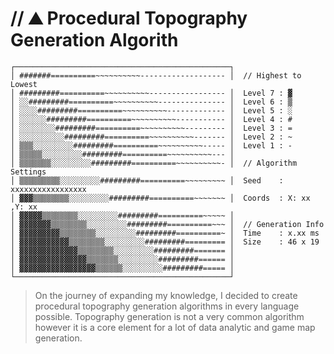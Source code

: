 # // ⛰️ Procedural Topography Generation Algorith

```
┌────────────────────────────────────────────────┐
│ #######==========~~~~~~~~~~------------------- │  // Highest to Lowest
│ #########==========~~~~~~~~~~----------------- │  Level 7 : ▓
│ ░░#########==========~~~~~~~~~~--------------- │  Level 6 : ▒
│ ░░░░#########==========~~~~~~~~~~------------- │  Level 5 : ░
│ ░░░░░░#########==========~~~~~~~~~~----------- │  Level 4 : #
│ ░░░░░░░░#########==========~~~~~~~~~~--------- │  Level 3 : =
│ ░░░░░░░░░░#########==========~~~~~~~~~~------- │  Level 2 : ~
│ ▒▒▒░░░░░░░░░#########==========~~~~~~~~~~----- │  Level 1 : -
│ ▒▒▒▒▒░░░░░░░░░#########==========~~~~~~~~~~--- │
│ ▒▒▒▒▒▒▒░░░░░░░░░#########==========~~~~~~~~~~- │  // Algorithm Settings
│ ▒▒▒▒▒▒▒▒▒░░░░░░░░░#########==========~~~~~~~~~ │  Seed    : xxxxxxxxxxxxxxxxx
│ ▓▓▓▒▒▒▒▒▒▒▒░░░░░░░░░#########==========~~~~~~~ │  Coords  : X: xx ,Y: xx
│ ▓▓▓▓▓▒▒▒▒▒▒▒▒░░░░░░░░░#########==========~~~~~ │
│ ▓▓▓▓▓▓▓▒▒▒▒▒▒▒▒░░░░░░░░░#########==========~~~ │  // Generation Info
│ ▓▓▓▓▓▓▓▓▓▒▒▒▒▒▒▒▒░░░░░░░░░#########==========~ │  Time    : x.xx ms
│ ▓▓▓▓▓▓▓▓▓▓▓▒▒▒▒▒▒▒▒░░░░░░░░░#########========= │  Size    : 46 x 19
│ ▓▓▓▓▓▓▓▓▓▓▓▓▓▒▒▒▒▒▒▒▒░░░░░░░░░#########======= │
│ ▓▓▓▓▓▓▓▓▓▓▓▓▓▓▓▒▒▒▒▒▒▒░░░░░░░░░#########====== │
│ ▓▓▓▓▓▓▓▓▓▓▓▓▓▓▓▓▓▒▒▒▒▒▒░░░░░░░░░#########===== │
└────────────────────────────────────────────────┘
```

> On the journey of expanding my knowledge, I decided to create procedural topography generation algorithms in every language possible. Topography generation is not a very common algorithm however it is a core element for a lot of data analytic and game map generation.
